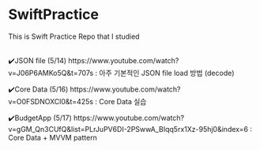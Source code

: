 # SwiftPractice
This is Swift Practice Repo that I studied 
<br><br>
<p>✔️JSON file (5/14) https://www.youtube.com/watch?v=J06P6AMKo5Q&t=707s : 아주 기본적인 JSON file load 방법 (decode)</p>
<p>✔️Core Data (5/16) https://www.youtube.com/watch?v=O0FSDNOXCl0&t=425s : Core Data 실습</p>
<p>✔️BudgetApp (5/17) https://www.youtube.com/watch?v=gGM_Qn3CUfQ&list=PLrJuPV6DI-2PSwwA_BIqq5rx1Xz-95hj0&index=6 : Core Data + MVVM pattern</p>

